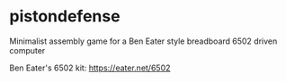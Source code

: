 # pistondefense
Minimalist assembly game for a Ben Eater style breadboard 6502 driven computer

Ben Eater's 6502 kit: https://eater.net/6502

